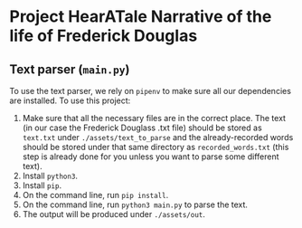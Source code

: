 # Project HearATale Narrative of the life of Frederick Douglas

## Text parser (`main.py`)
To use the text parser, we rely on `pipenv` to make sure all our dependencies are installed.
To use this project:
1. Make sure that all the necessary files are in the correct place. The text (in our case the Frederick Douglass .txt file) should be stored as `text.txt` under `./assets/text_to_parse` and the already-recorded words should be stored under that same directory as `recorded_words.txt` (this step is already done for you unless you want to parse some different text).
2. Install `python3`.
3. Install `pip`.
4. On the command line, run `pip install`.
5. On the command line, run `python3 main.py` to parse the text.
6. The output will be produced under `./assets/out`.
   
